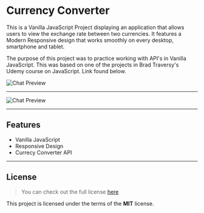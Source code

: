 # Currency Converter

This is a Vanilla JavaScript Project displaying an application that allows users to view the exchange rate between two currencies. It features a Modern Responsive design that works smoothly on every desktop, smartphone and tablet.

The purpose of this project was to practice working with API's in Vanilla JavaScript. This was based on one of the projects in Brad Traversy's Udemy course on JavaScript. Link found below.

![Chat Preview](https://i.imgur.com/T2BrnD2.png)

---

![Chat Preview](https://i.imgur.com/Jd72eE6.png)

---

## Features

- Vanilla JavaScript
- Responsive Design
- Currecy Converter API

---

## License

> You can check out the full license [here](https://github.com/IgorAntun/node-chat/blob/master/LICENSE)

This project is licensed under the terms of the **MIT** license.
